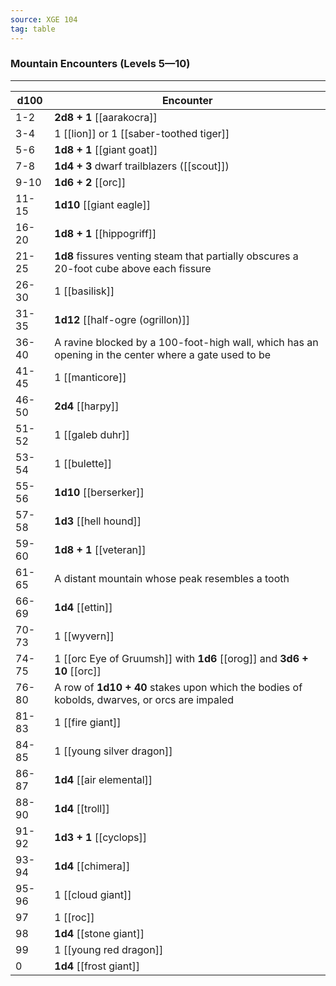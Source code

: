 ```yaml
---
source: XGE 104
tag: table
---
```


### Mountain Encounters (Levels 5—10)
---
|d100|Encounter|
|----|------------|
|1-2|**2d8 + 1** [[aarakocra]]|
|3-4|1 [[lion]] or 1 [[saber-toothed tiger]]|
|5-6|**1d8 + 1** [[giant goat]]|
|7-8|**1d4 + 3** dwarf trailblazers ([[scout]])|
|9-10|**1d6 + 2** [[orc]]|
|11-15|**1d10** [[giant eagle]]|
|16-20|**1d8 + 1** [[hippogriff]]|
|21-25|**1d8** fissures venting steam that partially obscures a 20-foot cube above each fissure|
|26-30|1 [[basilisk]]|
|31-35|**1d12** [[half-ogre (ogrillon)]]|
|36-40|A ravine blocked by a 100-foot-high wall, which has an opening in the center where a gate used to be|
|41-45|1 [[manticore]]|
|46-50|**2d4** [[harpy]]|
|51-52|1 [[galeb duhr]]|
|53-54|1 [[bulette]]|
|55-56|**1d10** [[berserker]]|
|57-58|**1d3** [[hell hound]]|
|59-60|**1d8 + 1** [[veteran]]|
|61-65|A distant mountain whose peak resembles a tooth|
|66-69|**1d4** [[ettin]]|
|70-73|1 [[wyvern]]|
|74-75|1 [[orc Eye of Gruumsh]] with **1d6** [[orog]] and **3d6 + 10** [[orc]]|
|76-80|A row of **1d10 + 40** stakes upon which the bodies of kobolds, dwarves, or orcs are impaled|
|81-83|1 [[fire giant]]|
|84-85|1 [[young silver dragon]]|
|86-87|**1d4** [[air elemental]]|
|88-90|**1d4** [[troll]]|
|91-92|**1d3 + 1** [[cyclops]]|
|93-94|**1d4** [[chimera]]|
|95-96|1 [[cloud giant]]|
|97|1 [[roc]]|
|98|**1d4** [[stone giant]]|
|99|1 [[young red dragon]]|
|0|**1d4** [[frost giant]]|
